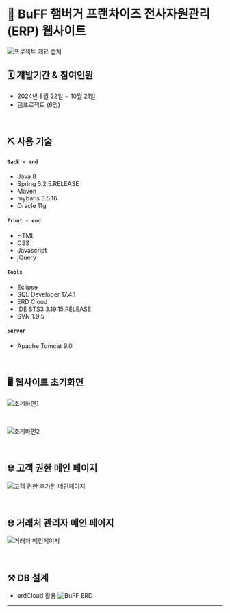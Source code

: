 # 🍔 BuFF 햄버거 프랜차이즈 전사자원관리(ERP) 웹사이트 
![프로젝트 개요 캡쳐](https://github.com/user-attachments/assets/e3eb0f12-48ab-4b67-82ba-f7ebe220e891)
<br/>


##  🗓 개발기간 & 참여인원
- 2024년 8월 22일 ~ 10월 21일
- 팀프로젝트 (6명)



<br/>

##  ⛏ 사용 기술
#### `Back - end`
 - Java 8
 - Spring 5.2.5.RELEASE
 - Maven
 - mybatis 3.5.16
 - Oracle 11g
#### `Front - end`
 - HTML
 - CSS
 - Javascript
 - jQuery
#### `Tools`
- Eclipse
- SQL Developer 17.4.1
- ERD Cloud
- IDE STS3 3.19.15.RELEASE
- SVN 1.9.5
#### `Server`
- Apache Tomcat 9.0



<br/>

##  🖥️ 웹사이트 초기화면

![초기화면1](https://github.com/user-attachments/assets/619c63fb-53e0-4636-8c20-033fa04e963b)

<br/>

![초기화면2](https://github.com/user-attachments/assets/26bcea7d-2c29-472b-bd67-47cb7d6db444)

<br/>

## 🌐 고객 권한 메인 페이지

![고객 권한 추가된 메인페이지](https://github.com/user-attachments/assets/a36869aa-13f6-41d2-97c0-0ab5997d872e)

<br/>

## 🌐 거래처 관리자 메인 페이지

![거래처 메인페이지](https://github.com/user-attachments/assets/8f11e471-ee7b-4122-9fe5-8bbd2faf38e3)

<br/>


##  ⚒ DB 설계

* erdCloud 활용
![BuFF ERD](https://github.com/user-attachments/assets/21244548-a9c1-4e28-9b03-2800e4989667)

---
<br/>

<!--
* 데이터를 기준으로 테이블 정의서 작성
![테이블 정의서](https://user-images.githubusercontent.com/71995287/129476034-c6a4ee4c-dadf-44d7-bdaf-3c4921669408.PNG)

---
<br/>

* 메뉴 권한 별 데이터 작성
* 부서별로 메뉴 권한 지정해 작성
![메뉴 별 권한 정리](https://user-images.githubusercontent.com/71995287/129476119-8918abd4-b8b3-4062-91c4-aded1450ac49.PNG)


<br/>

##  ⌨ 개발

> 브라우저는 크롬으로 확인부탁드립니다. <br/>
>  코드 확인 하실 때 windows 분들은 ctrl + 클릭, mac 분들은 cmd + 클릭 부탁드립니다. <br/>
target 속성이 안되서 새창으로 안됩니다.<br/>
[출처](https://stackoverflow.com/questions/41915571/open-link-in-new-tab-with-github-markdown-using-target-blank)
<br/>



<details>
 <summary><b> HttpSession을 활용해 사용자 정보 저장 </b></summary>
<div markdown="1">
<br/>
	
 ![로그인](https://user-images.githubusercontent.com/71995287/128507816-03641424-20de-41aa-b688-97abb2fc0893.PNG)
* 🔎[코드확인](https://github.com/wogus216/BlueBottle/blob/2e3f4c6608c94cf9924c29fccb64f6c86f473ed3/BBPS/src/main/java/com/gdj35/bbps/web/controller/jhController.java#L47)
</div>
</details>
<br/>

<details>
<summary><b> @RequestParam 활용해 값 전달 </b></summary>
<div markdown="1">
<br/>
	
 ![메뉴바 1](https://user-images.githubusercontent.com/71995287/128507825-85ac1abe-164d-47fd-b24c-e0b82df04b43.PNG)
* 🔎[코드확인](https://github.com/wogus216/BlueBottle/blob/2e3f4c6608c94cf9924c29fccb64f6c86f473ed3/BBPS/src/main/java/com/gdj35/bbps/web/controller/jhController.java#L111)
</div>
</details>
<br/>

<details>
<summary><b> @Autowired을 활용해 객체 주입 </b></summary>
<div markdown="1">
<br/>
	
* 🔎[코드확인](https://github.com/wogus216/BlueBottle/blob/c047965aa2c761c827926f25914b5d4515d1342b/BBPS/src/main/java/com/gdj35/bbps/web/controller/jhController.java#L27)
</div>
</details>
<br/>

<details>
<summary><b> Ajax를 활용해 비동기 전송방식 구현 </b></summary>
<div markdown="1">
<br/>
	
![ajax](https://user-images.githubusercontent.com/71995287/129647049-9824af0a-d76d-46f0-89ff-cb79d12ee244.PNG)

* Controller 🔎[코드확인](https://github.com/wogus216/BlueBottle/blob/2e3f4c6608c94cf9924c29fccb64f6c86f473ed3/BBPS/src/main/java/com/gdj35/bbps/web/controller/jhController.java#L792)
* Ajax🔎[코드확인](https://github.com/wogus216/BlueBottle/blob/2e3f4c6608c94cf9924c29fccb64f6c86f473ed3/BBPS/src/main/webapp/WEB-INF/views/jh/Pos.jsp#L749)
</div>
</details>
<br/>

<details>
<summary><b> c:import,c:param 활용해 출력 및 값 전송  </b></summary>
<div markdown="1">
<br/>
	
 ![메뉴바2](https://user-images.githubusercontent.com/71995287/128507839-6131d386-f361-4825-bd35-ba43ea932acb.PNG)
* 🔎[코드확인](https://github.com/wogus216/BlueBottle/blob/c047965aa2c761c827926f25914b5d4515d1342b/BBPS/src/main/webapp/WEB-INF/views/jh/Menu_List.jsp#L4)
</div>
</details>
<br/>

<details>
<summary><b> fileupload를 활용해 이미지 업로드  </b></summary>
<div markdown="1">
<br/>
	
 ![포스관리2](https://user-images.githubusercontent.com/71995287/128507900-34bf8a2a-3cb5-42e8-a963-0ce818176336.PNG)	
	
  *  fileupload  🔎[코드확인](https://github.com/wogus216/BlueBottle/blob/2e3f4c6608c94cf9924c29fccb64f6c86f473ed3/BBPS/pom.xml#L145)	
  *  fileform 🔎[코드확인](https://github.com/wogus216/BlueBottle/blob/c047965aa2c761c827926f25914b5d4515d1342b/BBPS/src/main/webapp/WEB-INF/views/jh/Menu_Edit.jsp#L371)
</div>
</details>
<br/>

<details>
<summary><b> Paging </b></summary>
<div markdown="1">
<br/>
	
![포스관리1](https://user-images.githubusercontent.com/71995287/128507876-cd28d39b-a3dc-49a2-a677-28160f97e018.PNG)	
	
	
 * Controller 🔎[코드확인](https://github.com/wogus216/BlueBottle/blob/c047965aa2c761c827926f25914b5d4515d1342b/BBPS/src/main/java/com/gdj35/bbps/web/controller/jhController.java#L183)
 *  PagingBean 🔎[코드확인](https://github.com/wogus216/BlueBottle/blob/6bda7a26da6a00f5857362bf4e260ac0a4b31ab0/BBPS/src/main/java/com/gdj35/bbps/common/bean/PagingBean.java#L3)
 *  PagingService 🔎[코드확인](https://github.com/wogus216/BlueBottle/blob/6bda7a26da6a00f5857362bf4e260ac0a4b31ab0/BBPS/src/main/java/com/gdj35/bbps/common/service/PagingService.java#L9)

</div>
</details>
<br/>

<details>
<summary><b> AOP @Aspect를 활용 </b></summary>
<div markdown="1">
<br/>
	
>  비 로그인시 로그인 페이지 제외 페이지 이동 시 로그인페이지로 이동	
		
   *  🔎[코드확인](https://github.com/wogus216/BlueBottle/blob/6bda7a26da6a00f5857362bf4e260ac0a4b31ab0/BBPS/src/main/java/com/gdj35/bbps/common/controller/CommonAOP.java#L14)
 	
</div>
</details>
<br/>
	

<details>
<summary><b> AES 방식 암호화 활용 </b></summary>
<div markdown="1">
<br/>
	
* Controller  🔎[코드확인](https://github.com/wogus216/BlueBottle/blob/2e3f4c6608c94cf9924c29fccb64f6c86f473ed3/BBPS/src/main/java/com/gdj35/bbps/web/controller/jhController.java#L68)

* AES  🔎[코드확인](https://github.com/wogus216/BlueBottle/blob/2e3f4c6608c94cf9924c29fccb64f6c86f473ed3/BBPS/src/main/java/com/gdj35/bbps/util/Utils.java#L30)
 	
</div>
</details>
<br/>

<details>
<summary><b> serialize을 활용한 데이터 가공 </b></summary>
<div markdown="1">
<br/>
	
![주문번호 추가](https://user-images.githubusercontent.com/71995287/128585747-2f5b2f00-e730-41c3-b4e8-1fdd7c550ebb.PNG)
		
  * serialize 🔎[코드확인](https://github.com/wogus216/BlueBottle/blob/6bda7a26da6a00f5857362bf4e260ac0a4b31ab0/BBPS/src/main/webapp/WEB-INF/views/jh/Pos.jsp#L756)
  * form 🔎[코드확인](https://github.com/wogus216/BlueBottle/blob/6bda7a26da6a00f5857362bf4e260ac0a4b31ab0/BBPS/src/main/webapp/WEB-INF/views/jh/Pos.jsp#L1209)
 	
</div>
</details>
<br/>

<details>
<summary><b> 계층형 쿼리 활용 </b></summary>
<div markdown="1">
<br/>
	
![블루보틀 1](https://user-images.githubusercontent.com/71995287/129477637-2636e8a4-a0de-4337-998e-c10519c2eb7b.PNG)
		
  * Query 🔎[코드확인](https://github.com/wogus216/BlueBottle/blob/2e3f4c6608c94cf9924c29fccb64f6c86f473ed3/BBPS/src/main/resources/mapper/JH_SQL.xml#L22)
  * Jsp 🔎[코드확인](https://github.com/wogus216/BlueBottle/blob/2e3f4c6608c94cf9924c29fccb64f6c86f473ed3/BBPS/src/main/webapp/WEB-INF/views/jh/H_Menu.jsp#L210)
 
 ####  블로그 정리
 <br/>
	
> [블로그](https://velog.io/@wogus216/%EB%B8%94%EB%A3%A8%EB%B3%B4%ED%8B%80-%ED%94%84%EB%A1%9C%EC%A0%9D%ED%8A%B8-%EB%A9%94%EB%89%B4%EB%B0%94)	
</div>
</details>
<br/>


<details>
<summary><b> 동적 쿼리 활용 </b></summary>
<div markdown="1">
<br/>
	
![주문번호 추가](https://user-images.githubusercontent.com/71995287/128585747-2f5b2f00-e730-41c3-b4e8-1fdd7c550ebb.PNG)
		
  * Query 🔎[코드확인](https://github.com/wogus216/BlueBottle/blob/0b7bc5e66d6db3f1d32f923f93e12a8610cf8709/BBPS/src/main/resources/mapper/JH_SQL.xml#L165)
  * Jsp 🔎[코드확인](https://github.com/wogus216/BlueBottle/blob/c047965aa2c761c827926f25914b5d4515d1342b/BBPS/src/main/webapp/WEB-INF/views/jh/Pos.jsp#L706)
 	
</div>
</details>
<br/>
	


 ##   🌋 핵심 트러블 슈팅
 <br/>
 
 ### 1. 주문번호 생성
  <br/>

![매출테이블](https://user-images.githubusercontent.com/71995287/128622355-ce342a8c-c8f5-4860-af16-f4c6db64edf7.PNG)
  <br/>
  
 * 문제점: 주문번호로 인해 매출금액, 매출 품목이 무결성 제약조건 위배 발생
 * 해결책: 주문번호를 생성 후 매출금액,매출품목의 주문번호로 삽입

    * Controller🔎[코드확인](https://github.com/wogus216/BlueBottle/blob/689a8a5b87e0c6ef5eb1faba60d34281a55afe9f/BBPS/src/main/java/com/gdj35/bbps/web/controller/jhController.java#L809)
     * Query 🔎[코드확인](https://github.com/wogus216/BlueBottle/blob/689a8a5b87e0c6ef5eb1faba60d34281a55afe9f/BBPS/src/main/resources/mapper/JH_SQL.xml#L214)
     * 주문번호 생성 🔎[코드확인](https://github.com/wogus216/BlueBottle/blob/689a8a5b87e0c6ef5eb1faba60d34281a55afe9f/BBPS/src/main/webapp/WEB-INF/views/jh/Pos.jsp#L789)
<br/>
 
 ### 2. 포스메뉴 갯수 변경 시 적용
 <br/>
 
 ![갯수변경](https://user-images.githubusercontent.com/71995287/129502455-7243a949-fc4e-45d7-b16a-1f3db08e5ae1.PNG)
  <br/>
 
 * 문제점 : 갯수 변경 시 변경 전,후 값에 맞춰서 주문 개수와 결제금액이 변경 오류 발생
 * 해결책 : 함수 focus를 통해 변경 전 값을 담았고, 변경 후 값은 함수 change를 통해 해결
 
   * 갯수 변경 적용 🔎[코드확인](https://github.com/wogus216/BlueBottle/blob/689a8a5b87e0c6ef5eb1faba60d34281a55afe9f/BBPS/src/main/webapp/WEB-INF/views/jh/Pos.jsp#L533)
 <br/>
 
 
#### 블로그 정리
 <br/>
 
 > [주문번호 생성](https://velog.io/@wogus216/%EC%A3%BC%EB%AC%B8%EB%B2%88%ED%98%B8-%EC%83%9D%EC%84%B1%EA%B3%BC-DB%EC%97%90-%EB%84%A3%EA%B8%B0)
 <br/>[변경 적용](https://velog.io/@wogus216/%ED%8F%AC%EC%8A%A4%EB%A9%94%EB%89%B4-%EA%B0%9C%EC%88%98-%EB%B3%80%EA%B2%BD)
  
 <br/>
 
##  💣 각종 트러블 슈팅들
<br/>
  
 <details>
<summary>테이블 연결 오류</summary>
<div markdown="1">
<br/>
	
*  jdbc.properties에서 설정을 안해서 오류가 발생했습니다.
<br/>
	
![Untitled (5)](https://user-images.githubusercontent.com/71995287/128625178-7c049d80-22d8-4e28-9725-6c31305a7b8d.png)

</div>
</details>

 <details>
<summary>form id 중복</summary>
<div markdown="1">
<br/>
	
* jsp 파일 안에서 form id 중복으로 인해 오류가 발생했습니다.

**수정 전 코드**
 
 ```javascript
 <form action="#" id="actionForm" method="post">
   <input type="hidden"  id="hUserNo" name="hUserNo" value="${hUserNo}">
   <input type="hidden"  id="hDt" name="hDt" value="${hDt}">
 </form>
 
<form action="#" id="actionForm" method="post">
			<input type="hidden" id="menuNo" name="menuNo"/>
			<input type="hidden" id="cateNo" name="cateNo"/>
			<input type="hidden" id="page" name="page" value="${page}"/>
			<div class="search_info">
				<select class="search_filter">
					<option value="0" selected="selected">메뉴이름</option>
					<option value="1">카테고리</option>
					<option value="2">가격</option>
				</select>
				<input type="text" class="search_input" value="${param.search_input}"/>
				<button class="search_btn">검색</button>
			</div>
		</form>
 ```
**수정 후 코드**
 
 ```javascript
 <form action="#" id="hMenuForm" method="post">
		<input type="hidden"  id="hUserNo" name="hUserNo" value="${hUserNo}">
		<input type="hidden"  id="hDt" name="hDt" value="${hDt}">
</form>
 
<form action="#" id="menuForm" method="post">
			<input type="hidden" id="menuNo" name="menuNo"/>
			<input type="hidden" id="cateNo" name="cateNo"/>
			<input type="hidden" id="page" name="page" value="${page}"/>
			<div class="search_info">
				<select class="search_filter">
					<option value="0" selected="selected">메뉴이름</option>
					<option value="1">카테고리</option>
					<option value="2">가격</option>
				</select>
				<input type="text" class="search_input" value="${param.search_input}"/>
				<button class="search_btn">검색</button>
			</div>
		</form>
 ```

</div>
</details>

<details>
<summary>주문 중첩 오류</summary>
<div markdown="1">
<br/>
	
![Untitled (6)](https://user-images.githubusercontent.com/71995287/128625376-0964a20d-7d68-4dd8-8aad-f4feae88e06e.png)
 * ul 태그 중복으로 인해서 중첩 오류가 발생했습니다.
 
 ```javascript
 <form action="#" id="menu_form" method="post">
		<input type="hidden" id="cateNo" name="cateNo" value="${param.cateNo}"/> 
		<input type="hidden" id="menuCnt" name="menuCnt" /> 
			<div class="left">
					<div class="ord_area">
						<ul class="table_ord" cellspacing="0">
							
						</ul>
					</div>
   ```  
  **수정 전 코드**  
    
  ```javascript
    function inputOrd(ord){
	var order ="";
	// "+ + "
	
	order+= "<ul mNo=\""+ ord.MNO +"\" class=\"table_ord\" cellspacing=\"0\">";                                                         
	order+= 		"<li mNo=\""+ ord.MNO +"\">";
	order+= 			"<img src=\"resources/upload/"+ord.MIMG+"\" class=\"choice_img\">";
	order+= 		"</li>";
	order+= 		"<li>";
	order+= 			"<input type=\"text\" value=\""+ ord.MNAME + "\" class=\"choice_menu\">";
	order+= 		"</li>";
	order+= 		"<li>";
	order+= 			"<input type=\"text\" value=\""+ ord.MPRICE + "\" class=\"choice_price\">";
	order+= 		"</li>";
	order+= 		"<li>";
	order+= 			"<input type=\"text\" value=1 class=\"choice_num\">";
	order+= 		"</li>";
	order+= 		"<li>";
	order+= 			"<input type=\"button\" value=\"+\" class=\"choice_plus\">";
	order+=		 "<br/>";
	order+= 			"<input type=\"button\" value=\"-\" class=\"choice_minus\">";
	order+= 		"</li>";
	order+= "</ul>";
	
	
	
	$(".table_ord").append(order);
 ```
   **수정 후 코드**  
    
```javascript
  //현재 주문 넣기
function inputOrd(ord){
	var order ="";
	
	// "+ + "
	order+= 		"<div class=\"ord_stat\">";
	order+= 			"<div class=\"ord_img\" mNo=\""+ ord.MNO +"\">";
	order+= 				"<img src=\"resources/upload/"+ord.MIMG+"\" class=\"choice_img\">";
	order+= 			"</div>";
	order+= 			"<div class=\"ord_div\">";
	order+= 				"<input type=\"text\" value=\""+ ord.MNAME + "\" class=\"choice_menu\">";
	order+= 			"</div>";
	order+= 			"<div class=\"ord_div\">";
	order+= 				"<input type=\"text\" value=\""+ ord.MPRICE + "\" class=\"choice_price\">";
	order+= 			"</div >";
	order+= 			"<div class=\"ord_div\">";
	order+= 				"<select id=\"ord_cnt\" name=\"ord_cnt\">";
	order+= 					"<option value=\"1\" selected=\"selected\">1</option>";
	order+= 					"<option value=\"2\">2</option>";
	order+= 					"<option value=\"3\">3</option>";
	order+= 					"<option value=\"4\">4</option>";
	order+= 					"<option value=\"5\">5</option>";
	order+= 					"<option value=\"6\">6</option>";
	order+= 					"<option value=\"7\">7</option>";
	order+= 					"<option value=\"8\">8</option>";
	order+= 					"<option value=\"9\">9</option>";
	order+= 					"<option value=\"10\">10</option>";
	order+= 				"</select>";
	order+= 			"</div>";
	order+= 			"<div class=\"ord_div\">";
	order+= 				"<input type=\"button\" value=\"취소\" class=\"choice_cnl\">";
	order+= 			"</div >";
	order+= 		"</div>";
	
	$(".ord_area").append(order);
	ordCnt();
} 
```

</div>
</details>

<details>
<summary>name 값 전달 오류</summary>
<div markdown="1">
<br/>
	
* input타입이 아닌 태그들은 form에 의해서 `name값`으로 전달이 불가능해 값을 담아줘서 보내야합니다.
* @RequestParam 변수명과 값을 던져주는 jsp에 있는 네임값과 일치해야합니다.

#### Controller
```java
 @ResponseBody
		public String input_Menus(
				@RequestParam ArrayList<String> menuNo, 
				@RequestParam ArrayList<String> oMCnt,
				@RequestParam ArrayList<String> ordNo) throws Throwable{
```
#### Pos.jsp
```javascript
 	order+= 		"<div class=\"ord_stat\" mNo=\""+ ord.MNO +"\">";
	order+= 			"<div class=\"ord_img\" mNo=\""+ ord.MNO +"\" >";
	order+= 				"<img src=\"resources/upload/"+ord.MIMG+"\" class=\"choice_img\">";
	order+=" <input type=\"hidden\" id=\"menuNo\" name=\"menuNo\" value=\""+ ord.MNO + "\"/>";
	order+= 			"</div>";
	order+= 			"<div class=\"ord_div\">";
	order+= 				"<input type=\"text\" value=\""+ ord.MNAME + "\" class=\"choice_menu\" >";
	order+= 			"</div>";
	order+= 			"<div class=\"ord_div\">";
	order+= 				"<input type=\"text\" value=\""+ ord.MPRICE + "\" class=\"choice_price\">";
	order+= 			"</div >";
	order+= 			"<div class=\"ord_div\">";
	order+= 				"<select class=\"ord_cnt\" name=\"oMCnt\" mNo=\""+ ord.MNO +"\" value=\"\">";
```

</div>
</details>

<details>
<summary>ORA-00923: FROM 키워드가 필요한 위치에 없습니다.</summary>
<div markdown="1">
<br/>
	
* 대부분 콤마(,) 띄어쓰기 세미콜론(;) 등 의 오타나 문법에 의해 발생한 오류입니다.
* 나의 경우 `콤마`실수로 콤마를 추가해 문제를 해결했다.
```sql
 
	<select id="getBUser" parameterType="hashmap" resultType="hashmap">
		SELECT BRCH_NO AS BNO, ID, `PW 오류지점` BRCH_NAME AS BNM, POST_NUM AS PNUM, DFT_ADDRESS AS DFADDR, DTL_ADDRESS AS DTADDR, CALL_NUM AS CNUM, MGR_NAME AS MNM, MGR_PHONE_NUM AS MGPNUM
		FROM BRCH
		WHERE BRCH_NO = #{brchNo}
	</select> 
```

</div>
</details>
 <br/>	
	
 **트러블 슈팅모음**
	
  >  [노션](https://steel-mitten-08e.notion.site/c5e52f2274324ee198a381671a780d26)
	
<br/>
	
  ##  🎞 회고 및 느낀 점
<br/>
	
> [프로젝트 회고](https://velog.io/@wogus216/%EB%B8%94%EB%A3%A8%EB%B3%B4%ED%8B%80-%ED%94%84%EB%A1%9C%EC%A0%9D%ED%8A%B8-%ED%9A%8C%EA%B3%A0)
	
-->	
